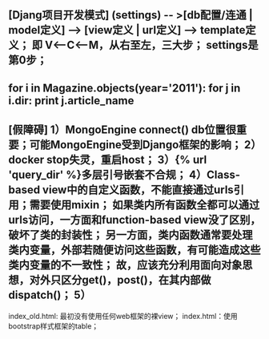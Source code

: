 [Djang项目开发模式]
(settings) -- >[db配置/连通  |  model定义] --> [view定义 | url定义] --> template定义；
即 V<--C<--M，从右至左，三大步；  settings是第0步；
-------------------
for i in Magazine.objects(year='2011'):
  for j in i.dir:
    print j.article_name
-------------------
[假障碍]
1）MongoEngine connect() db位置很重要；可能MongoEngine受到Django框架的影响；
2）docker stop失灵，重启host；
3）{% url 'query_dir' %}多层引号嵌套不合规；
4）Class-based view中的自定义函数，不能直接通过urls引用；需要使用mixin；
   如果类内所有函数全都可以通过urls访问，一方面和function-based view没了区别，破坏了类的封装性；
   另一方面，类内函数通常要处理类内变量，外部若随便访问这些函数，有可能造成这些类内变量的不一致性；
   故，应该充分利用面向对象思想，对外只区分get()，post()，在其内部做dispatch()；
5）
-------------------
index_old.html: 最初没有使用任何web框架的裸view；
index.html：使用bootstrap样式框架的table；
